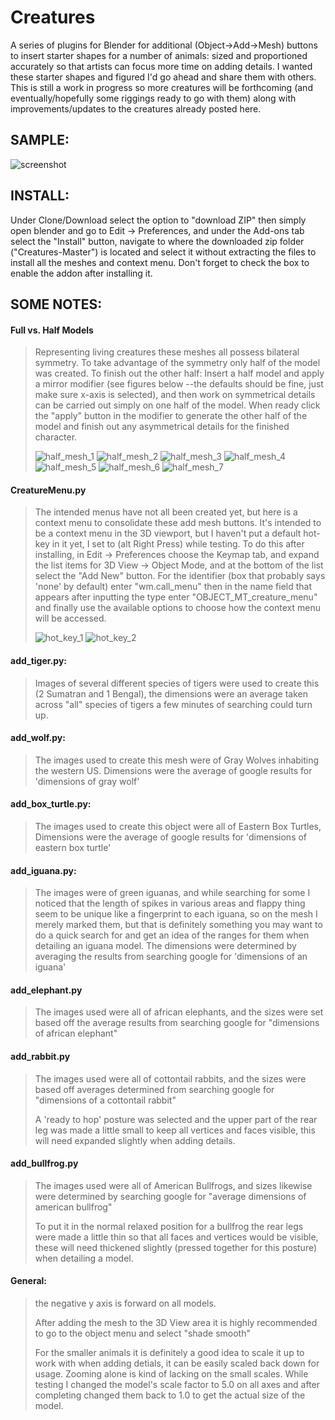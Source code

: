 # Creatures
<p>A series of plugins for Blender for additional (Object->Add->Mesh) buttons to insert starter shapes for a number of animals: sized and proportioned accurately so that artists can focus more time on adding details.
I wanted these starter shapes and figured I'd go ahead and share them with others. This is still a work in progress so more creatures will be forthcoming (and eventually/hopefully some riggings ready to go with them) along with improvements/updates to the creatures already posted here.</p>


<h2>SAMPLE:</h2>

![screenshot](https://user-images.githubusercontent.com/50467171/83958606-c1717400-a841-11ea-8fcb-c87571796221.png)



<h2>INSTALL:</h2>
 
 Under Clone/Download select the option to "download ZIP" then simply open blender and go to Edit -> Preferences, and under the Add-ons tab select the "Install" button, navigate to where the downloaded zip folder ("Creatures-Master") is located and select it without extracting the files to install all the meshes and context menu. Don't forget to check the box to enable the addon after installing it.






<h2>SOME NOTES:</h2>


<h4>Full vs. Half Models</h4>

<blockquote>
 Representing living creatures these meshes all possess bilateral symmetry. To take advantage of the symmetry only half of the model was created. To finish out the other half: Insert a half model and apply a mirror modifier (see figures below --the defaults should be fine, just make sure x-axis is selected), and then work on symmetrical details can be carried out simply on one half of the model. When ready click the "apply" button in the modifier to generate the other half of the model and finish out any asymmetrical details for the finished character.
 
 ![half_mesh_1](https://user-images.githubusercontent.com/50467171/83579334-f9597e00-a506-11ea-9d8e-9dddfbe70cae.png)
![half_mesh_2](https://user-images.githubusercontent.com/50467171/83579335-f9f21480-a506-11ea-8974-11e8b9fa2e76.png)
![half_mesh_3](https://user-images.githubusercontent.com/50467171/83579337-f9f21480-a506-11ea-929b-ca4f9a35c1f9.png)
![half_mesh_4](https://user-images.githubusercontent.com/50467171/83579340-fa8aab00-a506-11ea-8f20-ae2962f9ca73.png)
![half_mesh_5](https://user-images.githubusercontent.com/50467171/83579342-fa8aab00-a506-11ea-8f78-2cd66f05dcfe.png)
![half_mesh_6](https://user-images.githubusercontent.com/50467171/83948247-f2be5580-a7e9-11ea-9735-fbf9c25a23fb.png)
![half_mesh_7](https://user-images.githubusercontent.com/50467171/83948249-f520af80-a7e9-11ea-9e08-1df12479d0a2.png)
 </blockquote>

<h4>CreatureMenu.py</h4>
  
  <blockquote>
 The intended menus have not all been created yet, but here is a context menu to consolidate these add mesh buttons. It's intended to be a context menu in the 3D viewport, but I haven't put a default hot-key in it yet, I set to (alt Right Press) while testing. To do this after installing, in Edit -> Preferences choose the Keymap tab, and expand the list items for 3D View -> Object Mode, and at the bottom of the list select the "Add New" button. For the identifier (box that probably says 'none' by default) enter "wm.call_menu" then in the name field that appears after inputting the type enter "OBJECT_MT_creature_menu" and finally use the available options to choose how the context menu will be accessed.


![hot_key_1](https://user-images.githubusercontent.com/50467171/83681432-67a64b00-a5b0-11ea-832f-adfe4ec53bd2.png)
![hot_key_2](https://user-images.githubusercontent.com/50467171/83681431-670db480-a5b0-11ea-92bc-33d80af8c9f3.png)
</blockquote>


    

  <h4>add_tiger.py:</h4>
  
   <blockquote>Images of several different species of tigers were used to create this (2 Sumatran and 1 Bengal), the dimensions were an average taken across "all" species of tigers a few minutes of searching could turn up.</blockquote>




  <h4>add_wolf.py:</h4>
  
   <blockquote>The images used to create this mesh were of Gray Wolves inhabiting the western US. Dimensions were the average of google results for 'dimensions of gray wolf'</blockquote>


  <h4>add_box_turtle.py:</h4>
  
   <blockquote>The images used to create this object were all of Eastern Box Turtles, Dimensions were the average of google results for 'dimensions of eastern box turtle'</blockquote>
   

 
 <h4>add_iguana.py:</h4>
   <blockquote>The images were of green iguanas, and while searching for some I noticed that the length of spikes in various areas and flappy thing seem to be unique like a fingerprint to each iguana, so on the mesh I merely marked them, but that is definitely something you may want to do a quick search for and get an idea of the ranges for them when detailing an iguana model.
   The dimensions were determined by averaging the results from searching google for 'dimensions of an iguana'</blockquote>
   
   
<h4>add_elephant.py</h4>
<blockquote>
 The images used were all of african elephants, and the sizes were set based off the average results from searching google for "dimensions of african elephant"
 </blockquote>



<h4>add_rabbit.py</h4>
<blockquote>
 The images used were all of cottontail rabbits, and the sizes were based off averages determined from searching google for "dimensions of a cottontail rabbit"
 
 A 'ready to hop' posture was selected and the upper part of the rear leg was made a little small to keep all vertices and faces visible, this will need expanded slightly when adding details.
 </blockquote>
 
 
 <h4>add_bullfrog.py</h4>
 <blockquote>
 The images used were all of American Bullfrogs, and sizes likewise were determined by searching google for "average dimensions of american bullfrog"
 
 To put it in the normal relaxed position for a bullfrog the rear legs were made a little thin so that all faces and vertices would be visible, these will need thickened slightly (pressed together for this posture) when detailing a model.
 
 </blockquote>


<h4>General:</h4>
  
<blockquote>
the negative y axis is forward on all models.
 
After adding the mesh to the 3D View area it is highly recommended to go to the object menu and select "shade smooth"

For the smaller animals it is definitely a good idea to scale it up to work with when adding detials, it can be easily scaled back down for usage. Zooming alone is kind of lacking on the small scales. While testing I changed the model's scale factor to 5.0 on all axes and after completing changed them back to 1.0 to get the actual size of the model.
</blockquote>
   



